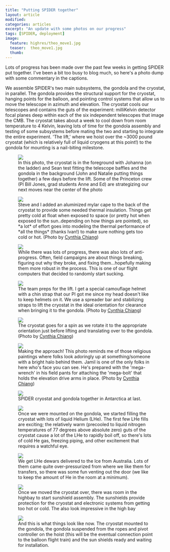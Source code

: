 ```yaml
---
title: "Putting SPIDER together"
layout: article
modified:
categories: articles
excerpt: "An update with some photos on our progress"
tags: [SPIDER, deployment]
image:
  feature: highres/theo_move1.jpg
  teaser:  theo_move1.jpg
  thumb:
---
```


Lots of progress has been made over the past few weeks in getting SPIDER put together.  I've been a bit too busy to blog much, so here's a photo dump with some commentary in the captions.  

We assemble SPIDER's two main subsystems, the gondola and the cryostat, in parallel. The gondola provides the structural support for the cryostat, hanging points for the balloon, and pointing control systems that allow us to move the telescope in azimuth and elevation.  The cryostat cools our telescopes and contains the guts of the experiment: milliKelvin detector focal planes deep within each of the six independent telescopes that image the CMB.  The cryostat takes about a week to cool down from room temperature to 4 Kelvin, leaving lots of time for the gondola assembly and testing of some subsystems before mating the two and starting to integrate the entire experiment. 'The lift,' where we hoist over the ~3000 pound cryostat (which is relatively full of liquid cryogens at this point!) to the gondola for mounting is a nail-biting milestone.

<figure>
        <a href="{{ site.url }}/images/highres/spider_baffle.jpg"><img src="{{ site.url }}/images/spider_baffle.jpg"></a>
        <figcaption>In this photo, the cryostat is in the foreground with Johanna (on the ladder) and Sean test fitting the telescope baffles and the gondola in the background (John and Natalie putting things together) a few days before the lift. Some of the Princeton crew (PI Bill Jones, grad students Anne and Ed) are strategizing our next moves near the center of the photo</figcaption>
</figure>

<figure>
        <a href="{{ site.url }}/images/highres/theo_cape.jpg"><img src="{{ site.url }}/images/theo_cape.jpg"></a>
        <figcaption>Steve and I added an aluminized mylar cape to the back of the cryostat to provide some needed thermal insulation. Things get pretty cold at float when exposed to space (or pretty hot when exposed to the sun..depending on how things are pointed), so *a lot* of effort goes into modeling the thermal performance of *all the things* (thanks Ivan!) to make sure nothing gets too cold or hot.  (Photo by <a href="http://www.physicschick.com">Cynthia Chiang</a>)</figcaption>
</figure>

<figure>
        <a href="{{ site.url }}/images/highres/itsy_trouble.jpg"><img src="{{ site.url }}/images/itsy_trouble.jpg"></a>
        <figcaption>While there was lots of progress, there was also lots of anti-progress.  Often, field campaigns are about things breaking, figuring out why they broke, and fixing them...hopefully making them more robust in the process.  This is one of our flight computers that decided to randomly start sucking.  </figcaption>
</figure>

<figure>
        <a href="{{ site.url }}/images/highres/theo_move1.jpg"><img src="{{ site.url }}/images/theo_move1.jpg"></a>
        <figcaption>The team preps for the lift. I get a special camouflage helmet with a chin strap that our PI got me since my head doesn't like to keep helmets on it. We use a spreader bar and stabilizing straps to lift the cryostat in the ideal orientation for clearance when bringing it to the gondola.  (Photo by <a href="http://www.physicschick.com">Cynthia Chiang</a>)</figcaption>
</figure>

<figure>
        <a href="{{ site.url }}/images/highres/theo_rotate2.jpg"><img src="{{ site.url }}/images/theo_rotate2.jpg"></a>
        <figcaption>The cryostat goes for a spin as we rotate it to the appropriate orientation just before lifting and translating over to the gondola. (Photo by <a href="http://www.physicschick.com">Cynthia Chiang</a>)</figcaption>
</figure>

<figure>
        <a href="{{ site.url }}/images/highres/theo_move2.jpg"><img src="{{ site.url }}/images/theo_move2.jpg"></a>
        <figcaption>Making the approach!  This photo reminds me of those religious paintings where folks look adoringly up at something/someone with a bright halo behind them. Jamil is one of the only folks in here who's face you can see. He's prepared with the 'mega-wrench' in his field pants for attaching the 'mega-bolt' that holds the elevation drive arms in place. (Photo by <a href="http://www.physicschick.com">Cynthia Chiang</a>)</figcaption>
</figure>

<figure>
        <a href="{{ site.url }}/images/highres/theo_move3.jpg"><img src="{{ site.url }}/images/theo_move3.jpg"></a>
        <figcaption>SPIDER cryostat and gondola together in Antarctica at last.</figcaption>
</figure>

<figure>
        <a href="{{ site.url }}/images/highres/spider_fill.jpg"><img src="{{ site.url }}/images/spider_fill.jpg"></a>
        <figcaption>Once we were mounted on the gondola, we started filling the cryostat with lots of liquid Helium (LHe). The first few LHe fills are exciting; the relatively warm (precooled to liquid nitrogen temperatures of 77 degrees above absolute zero) guts of the cryostat cause a lot of the LHe to rapidly boil off, so there's lots of cold He gas, freezing piping, and other excitement that requires a watchful eye. </figcaption>
</figure>

<figure>
        <a href="{{ site.url }}/images/highres/dewar_vent.jpg"><img src="{{ site.url }}/images/dewar_vent.jpg"></a>
        <figcaption>We get LHe dewars delivered to the Ice from Australia.  Lots of them came quite over-pressurized from where we like them for transfers, so there was some fun venting out the door (we like to keep the amount of He in the room at a minimum). </figcaption>
</figure>

<figure>
        <a href="{{ site.url }}/images/highres/sunshield.jpg"><img src="{{ site.url }}/images/sunshield.jpg"></a>
        <figcaption>Once we moved the cryostat over, there was room in the highbay to start sunshield assembly.  The sunshields provide protection for the cryostat and electronic systems from getting too hot or cold.  The also look impressive in the high bay</figcaption>
</figure>

<figure>
        <a href="{{ site.url }}/images/highres/spider_gettingthere.jpg"><img src="{{ site.url }}/images/spider_gettingthere.jpg"></a>
        <figcaption>And this is what things look like now.  The cryostat mounted to the gondola, the gondola suspended from the ropes and pivot controller on the hoist (this will be the eventual connection point to the balloon flight train) and the sun shields ready and waiting for installation.</figcaption>
</figure>




